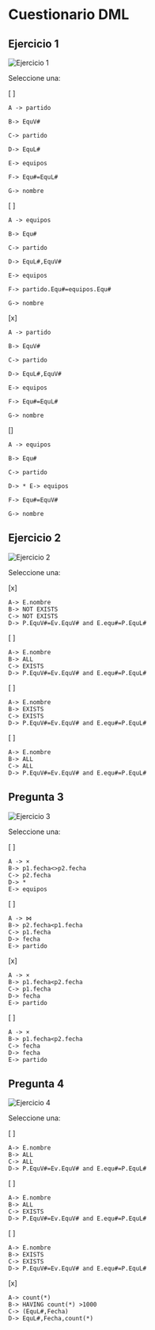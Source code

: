 # Cuestionario DML

## Ejercicio 1

![Ejercicio 1](images_pr/ej1.png)

Seleccione una:


[ ]
```
A -> partido

B-> EquV#

C-> partido

D-> EquL#

E-> equipos

F-> Equ#=EquL#

G-> nombre
```

[ ]
```
A -> equipos

B-> Equ#

C-> partido

D-> EquL#,EquV#

E-> equipos

F-> partido.Equ#=equipos.Equ#

G-> nombre
```


[x]
```
A -> partido

B-> EquV#

C-> partido

D-> EquL#,EquV#

E-> equipos

F-> Equ#=EquL#

G-> nombre
```


[]
```
A -> equipos

B-> Equ#

C-> partido

D-> * E-> equipos

F-> Equ#=EquV#

G-> nombre
```

## Ejercicio 2

![Ejercicio 2](images_pr/ej2.png)

Seleccione una:


[x]
```
A-> E.nombre
B-> NOT EXISTS
C-> NOT EXISTS
D-> P.EquV#=Ev.EquV# and E.equ#=P.EquL#
```


[ ]
```
A-> E.nombre
B-> ALL
C-> EXISTS
D-> P.EquV#=Ev.EquV# and E.equ#=P.EquL#
```


[ ]
```
A-> E.nombre
B-> EXISTS
C-> EXISTS
D-> P.EquV#=Ev.EquV# and E.equ#=P.EquL#
```


[ ]
```
A-> E.nombre
B-> ALL
C-> ALL
D-> P.EquV#=Ev.EquV# and E.equ#=P.EquL#
```

## Pregunta 3

![Ejercicio 3](images_pr/ej3.png)

Seleccione una:


[ ]
```
A -> ×
B-> p1.fecha<>p2.fecha
C-> p2.fecha
D-> *
E-> equipos
```


[ ]
```
A -> ⋈
B-> p2.fecha<p1.fecha
C-> p1.fecha
D-> fecha
E-> partido
```

[x]
```
A -> ×
B-> p1.fecha<p2.fecha
C-> p1.fecha
D-> fecha
E-> partido
```

[ ]
```
A -> ×
B-> p1.fecha<p2.fecha
C-> fecha
D-> fecha
E-> partido
```

## Pregunta 4

![Ejercicio 4](images_pr/ej4.png)

Seleccione una:


[ ]
```
A-> E.nombre
B-> ALL
C-> ALL
D-> P.EquV#=Ev.EquV# and E.equ#=P.EquL#
```

[ ]
```
A-> E.nombre
B-> ALL
C-> EXISTS
D-> P.EquV#=Ev.EquV# and E.equ#=P.EquL#
```

[ ]
```
A-> E.nombre
B-> EXISTS
C-> EXISTS
D-> P.EquV#=Ev.EquV# and E.equ#=P.EquL#
```

[x]
```
A-> count(*)
B-> HAVING count(*) >1000
C-> (EquL#,Fecha)
D-> EquL#,Fecha,count(*)
```